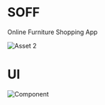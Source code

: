 # SOFF
Online Furniture Shopping App

![Asset 2](https://user-images.githubusercontent.com/70878222/227122112-d1a23b12-dd1d-4110-bdb8-7a6082cd4516.png)

# UI
![Component](https://user-images.githubusercontent.com/70878222/227128680-6f4daeb4-f0a3-4d02-9eb0-19b7bc8ef7fa.png)
